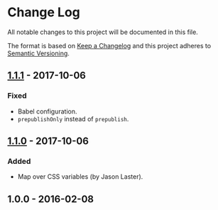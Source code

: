 # Change Log
All notable changes to this project will be documented in this file.

The format is based on [Keep a Changelog](http://keepachangelog.com/) 
and this project adheres to [Semantic Versioning](http://semver.org/).

## [1.1.1] - 2017-10-06
### Fixed
- Babel configuration.
- `prepublishOnly` instead of `prepublish`.

## [1.1.0] - 2017-10-06
### Added
- Map over CSS variables (by Jason Laster).


## 1.0.0 - 2016-02-08

[1.1.1]: https://github.com/igoradamenko/postcss-url-mapper/compare/v1.1.0...v1.1.1
[1.1.0]: https://github.com/igoradamenko/postcss-url-mapper/compare/v1.0.0...v1.1.0
